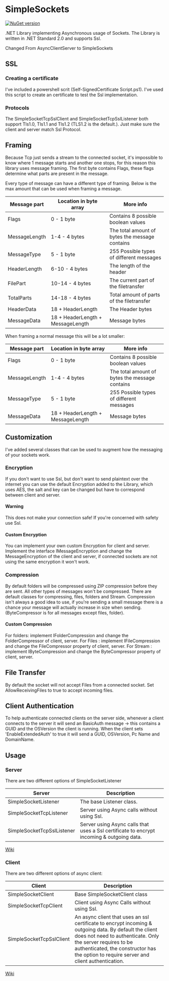 # SimpleSockets
[![NuGet version](https://badge.fury.io/nu/SimpleSockets.svg)](https://badge.fury.io/nu/SimpleSockets)

.NET Library implementing Asynchronous usage of Sockets. The Library is written in .NET Standard 2.0 and supports Ssl.

Changed From AsyncClientServer to SimpleSockets

## SSL
### Creating a certificate
I've included a powershell scrit (Self-SignedCertificate Script.ps1). I've used this script to create an certificate to test the Ssl implementation.
### Protocols
The SimpleSocketTcpSslClient and SimpleSocketTcpSslListener both support Tls1.0, Tls1.1 and Tls1.2 (TLS1.2 is the default.). Just make sure the client and server match Ssl Protocol.

## Framing
Because Tcp just sends a stream to the connected socket, it's impossible to know where 1 message starts and another one stops, for this reason this library uses message framing.
The first byte contains Flags, these flags determine what parts are present in the message.

Every type of message can have a different type of framing.
Below is the max amount that can be used when framing a message.

|Message part   | Location in byte array | More info |
|---------------|------------------------|-----------|
| Flags         | 0     - 1 byte           | Contains 8 possible boolean values |
| MessageLength | 1-4   - 4 bytes          | The total amount of bytes the message contains |
| MessageType   | 5     - 1 byte           | 255 Possible types of different messages |
| HeaderLength  | 6-10  - 4 bytes          | The length of the header |
| FilePart      | 10-14 - 4 bytes          | The current part of the filetransfer |
| TotalParts    | 14-18 - 4 bytes          | Total amount of parts of the filetransfer |
| HeaderData    | 18 + HeaderLength        | The Header bytes |
| MessageData   | 18 + HeaderLength + MessageLength | Message bytes |

When framing a normal message this will be a lot smaller:

|Message part   | Location in byte array | More info |
|---------------|------------------------|-----------|
| Flags         | 0     - 1 byte           | Contains 8 possible boolean values |
| MessageLength | 1-4   - 4 bytes          | The total amount of bytes the message contains |
| MessageType   | 5     - 1 byte           | 255 Possible types of different messages |
| MessageData   | 18 + HeaderLength + MessageLength | Message bytes |

## Customization
I've added several classes that can be used to augment how the messaging of your sockets work.
### Encryption
If you don't want to use Ssl, but don't want to send plaintext over the internet you can use the default Encryption added to the Library, which uses AES, the salt and key can be changed but have to correspond between client and server.
#### Warning
This does not make your connection safe!
If you're concerned with safety use Ssl.
#### Custom Encryption
You can implement your own custom Encryption for client and server. Implement the interface IMessageEncryption and change the MessageEncryption of the client and server, if connected sockets are not using the same encryption it won't work.
### Compression
By default folders will be compressed using ZIP compression before they are sent.
All other types of messages won't be compressed. There are default classes for compressing, files, folders and Stream. Compression isn't always a good idea to use, if you're sending a small message there is a chance your message will actually increase in size when sending.
(ByteCompressor is for all messages except files, folder).
#### Custom Compression
For folders: implement IFolderCompression and change the FolderCompressor of client, server.
For Files  : implement IFileCompression and change the FileCompressor property of client, server.
For Stream : implement IByteCompression and change the ByteCompressor property of client, server.

## File Transfer
By default the socket will not accept Files from a connected socket. Set AllowReceivingFiles to true to accept incoming files.

## Client Authentication
To help authenticate connected clients on the server side, whenever a client connects to the server it will send an BasicAuth message -> this contains a GUID and the OSVersion the client is running. When the client sets 'EnableExtendedAuth' to true it will send a GUID, OSVersion, Pc Name and DomainName.

## Usage
### Server

There are two different options of SimpleSocketListener

| Server | Description |
|--------| ------------|
| SimpleSocketListener    | The base Listener class. |
| SimpleSocketTcpListener    | Server using Async calls without using Ssl. |
| SimpleSocketTcpSslListener | Server using Async calls that uses a Ssl certificate to encrypt incoming & outgoing data.| 

[Wiki](https://github.com/Cloet/SimpleSockets/wiki/Server)

### Client

There are two different options of async client:

| Client | Description|
|--------| -----------|
| SimpleSocketClient       | Base SimpleSocketClient class |
| SimpleSocketTcpClient    | Client using Async Calls without using Ssl. |
| SimpleSocketTcpSslClient | An async client that uses an ssl certificate to encrypt incoming & outgoing data. By default the client does not need to authenticate. Only the server requires to be authenticated, the constructor has the option to require server and client authentication.| 

[Wiki](https://github.com/Cloet/SimpleSockets/wiki/Client)


